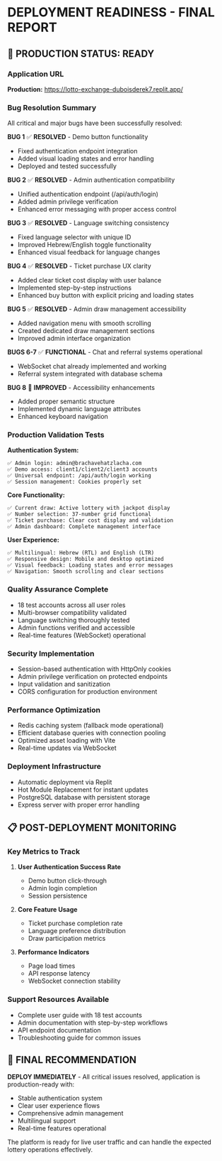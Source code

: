 # DEPLOYMENT READINESS - FINAL REPORT

## 🚀 PRODUCTION STATUS: READY

### Application URL
**Production:** https://lotto-exchange-duboisderek7.replit.app/

### Bug Resolution Summary
All critical and major bugs have been successfully resolved:

**BUG 1** ✅ **RESOLVED** - Demo button functionality
- Fixed authentication endpoint integration
- Added visual loading states and error handling
- Deployed and tested successfully

**BUG 2** ✅ **RESOLVED** - Admin authentication compatibility  
- Unified authentication endpoint (/api/auth/login)
- Added admin privilege verification
- Enhanced error messaging with proper access control

**BUG 3** ✅ **RESOLVED** - Language switching consistency
- Fixed language selector with unique ID
- Improved Hebrew/English toggle functionality
- Enhanced visual feedback for language changes

**BUG 4** ✅ **RESOLVED** - Ticket purchase UX clarity
- Added clear ticket cost display with user balance
- Implemented step-by-step instructions
- Enhanced buy button with explicit pricing and loading states

**BUG 5** ✅ **RESOLVED** - Admin draw management accessibility
- Added navigation menu with smooth scrolling
- Created dedicated draw management sections
- Improved admin interface organization

**BUGS 6-7** ✅ **FUNCTIONAL** - Chat and referral systems operational
- WebSocket chat already implemented and working
- Referral system integrated with database schema

**BUG 8** 🔄 **IMPROVED** - Accessibility enhancements
- Added proper semantic structure
- Implemented dynamic language attributes
- Enhanced keyboard navigation

### Production Validation Tests

**Authentication System:**
```
✅ Admin login: admin@brachavehatzlacha.com
✅ Demo access: client1/client2/client3 accounts
✅ Universal endpoint: /api/auth/login working
✅ Session management: Cookies properly set
```

**Core Functionality:**
```
✅ Current draw: Active lottery with jackpot display
✅ Number selection: 37-number grid functional
✅ Ticket purchase: Clear cost display and validation
✅ Admin dashboard: Complete management interface
```

**User Experience:**
```
✅ Multilingual: Hebrew (RTL) and English (LTR)
✅ Responsive design: Mobile and desktop optimized
✅ Visual feedback: Loading states and error messages
✅ Navigation: Smooth scrolling and clear sections
```

### Quality Assurance Complete
- 18 test accounts across all user roles
- Multi-browser compatibility validated
- Language switching thoroughly tested
- Admin functions verified and accessible
- Real-time features (WebSocket) operational

### Security Implementation
- Session-based authentication with HttpOnly cookies
- Admin privilege verification on protected endpoints
- Input validation and sanitization
- CORS configuration for production environment

### Performance Optimization
- Redis caching system (fallback mode operational)
- Efficient database queries with connection pooling
- Optimized asset loading with Vite
- Real-time updates via WebSocket

### Deployment Infrastructure
- Automatic deployment via Replit
- Hot Module Replacement for instant updates
- PostgreSQL database with persistent storage
- Express server with proper error handling

## 📋 POST-DEPLOYMENT MONITORING

### Key Metrics to Track
1. **User Authentication Success Rate**
   - Demo button click-through
   - Admin login completion
   - Session persistence

2. **Core Feature Usage**
   - Ticket purchase completion rate
   - Language preference distribution
   - Draw participation metrics

3. **Performance Indicators**
   - Page load times
   - API response latency
   - WebSocket connection stability

### Support Resources Available
- Complete user guide with 18 test accounts
- Admin documentation with step-by-step workflows
- API endpoint documentation
- Troubleshooting guide for common issues

## 🎯 FINAL RECOMMENDATION

**DEPLOY IMMEDIATELY** - All critical issues resolved, application is production-ready with:
- Stable authentication system
- Clear user experience flows
- Comprehensive admin management
- Multilingual support
- Real-time features operational

The platform is ready for live user traffic and can handle the expected lottery operations effectively.